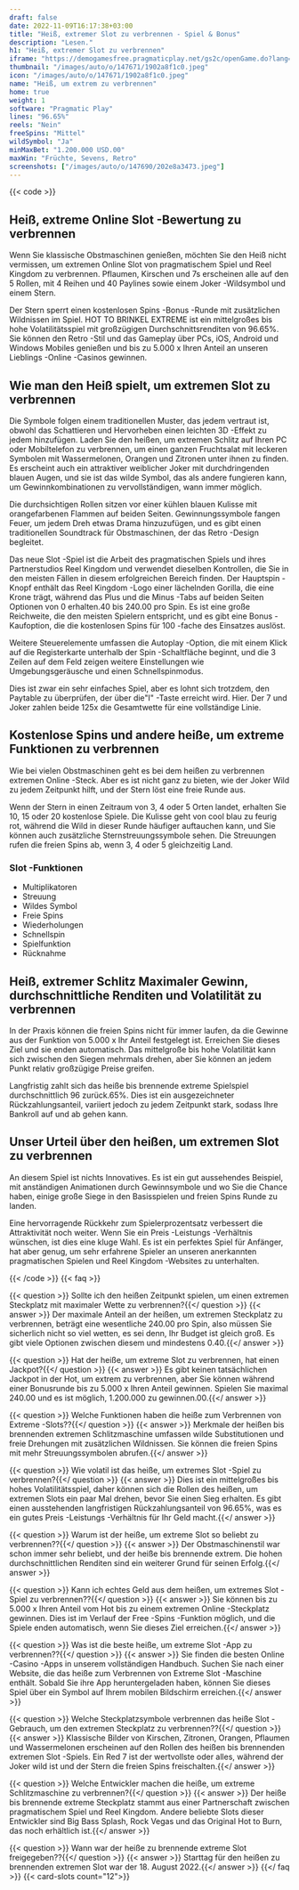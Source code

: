```yaml
---
draft: false
date: 2022-11-09T16:17:38+03:00
title: "Heiß, extremer Slot zu verbrennen - Spiel & Bonus"
description: "Lesen."
h1: "Heiß, extremer Slot zu verbrennen"
iframe: "https://demogamesfree.pragmaticplay.net/gs2c/openGame.do?lang=en&cur=USD&websiteUrl=https%3A%2F%2Fclienthub.pragmaticplay.com%2F&gcpif=2273&gameSymbol=vs40hotburnx&jurisdiction=99&lobbyUrl=https://clienthub.pragmaticplay.com/slots/game-library/"
thumbnail: "/images/auto/o/147671/1902a8f1c0.jpeg"
icon: "/images/auto/o/147671/1902a8f1c0.jpeg"
name: "Heiß, um extrem zu verbrennen"
home: true
weight: 1
software: "Pragmatic Play"
lines: "96.65%"
reels: "Nein"
freeSpins: "Mittel"
wildSymbol: "Ja"
minMaxBet: "1.200.000 USD.00"
maxWin: "Früchte, Sevens, Retro"
screenshots: ["/images/auto/o/147690/202e8a3473.jpeg"]
---
```


{{< code >}}<h2>Heiß, extreme Online Slot -Bewertung zu verbrennen</h2><p>Wenn Sie klassische Obstmaschinen genießen, möchten Sie den Heiß nicht vermissen, um extremen Online Slot von pragmatischem Spiel und Reel Kingdom zu verbrennen. Pflaumen, Kirschen und 7s erscheinen alle auf den 5 Rollen, mit 4 Reihen und 40 Paylines sowie einem Joker -Wildsymbol und einem Stern.</p><p>Der Stern sperrt einen kostenlosen Spins -Bonus -Runde mit zusätzlichen Wildnissen im Spiel. HOT TO BRINKEL EXTREME ist ein mittelgroßes bis hohe Volatilitätsspiel mit großzügigen Durchschnittsrenditen von 96.65%. Sie können den Retro -Stil und das Gameplay über PCs, iOS, Android und Windows Mobiles genießen und bis zu 5.000 x Ihren Anteil an unseren Lieblings -Online -Casinos gewinnen.</p><h2>Wie man den Heiß spielt, um extremen Slot zu verbrennen</h2><p>Die Symbole folgen einem traditionellen Muster, das jedem vertraut ist, obwohl das Schattieren und Hervorheben einen leichten 3D -Effekt zu jedem hinzufügen. Laden Sie den heißen, um extremen Schlitz auf Ihren PC oder Mobiltelefon zu verbrennen, um einen ganzen Fruchtsalat mit leckeren Symbolen mit Wassermelonen, Orangen und Zitronen unter ihnen zu finden. Es erscheint auch ein attraktiver weiblicher Joker mit durchdringenden blauen Augen, und sie ist das wilde Symbol, das als andere fungieren kann, um Gewinnkombinationen zu vervollständigen, wann immer möglich.</p><p>Die durchsichtigen Rollen sitzen vor einer kühlen blauen Kulisse mit orangefarbenen Flammen auf beiden Seiten. Gewinnungssymbole fangen Feuer, um jedem Dreh etwas Drama hinzuzufügen, und es gibt einen traditionellen Soundtrack für Obstmaschinen, der das Retro -Design begleitet.</p><p>Das neue Slot -Spiel ist die Arbeit des pragmatischen Spiels und ihres Partnerstudios Reel Kingdom und verwendet dieselben Kontrollen, die Sie in den meisten Fällen in diesem erfolgreichen Bereich finden. Der Hauptspin -Knopf enthält das Reel Kingdom -Logo einer lächelnden Gorilla, die eine Krone trägt, während das Plus und die Minus -Tabs auf beiden Seiten Optionen von 0 erhalten.40 bis 240.00 pro Spin. Es ist eine große Reichweite, die den meisten Spielern entspricht, und es gibt eine Bonus -Kaufoption, die die kostenlosen Spins für 100 -fache des Einsatzes auslöst.</p><p>Weitere Steuerelemente umfassen die Autoplay -Option, die mit einem Klick auf die Registerkarte unterhalb der Spin -Schaltfläche beginnt, und die 3 Zeilen auf dem Feld zeigen weitere Einstellungen wie Umgebungsgeräusche und einen Schnellspinmodus. </p><p>Dies ist zwar ein sehr einfaches Spiel, aber es lohnt sich trotzdem, den Paytable zu überprüfen, der über die"I" -Taste erreicht wird. Hier. Der 7 und Joker zahlen beide 125x die Gesamtwette für eine vollständige Linie.</p><h2>Kostenlose Spins und andere heiße, um extreme Funktionen zu verbrennen</h2><p>Wie bei vielen Obstmaschinen geht es bei dem heißen zu verbrennen extremen Online -Steck. Aber es ist nicht ganz zu bieten, wie der Joker Wild zu jedem Zeitpunkt hilft, und der Stern löst eine freie Runde aus.</p><p>Wenn der Stern in einen Zeitraum von 3, 4 oder 5 Orten landet, erhalten Sie 10, 15 oder 20 kostenlose Spiele. Die Kulisse geht von cool blau zu feurig rot, während die Wild in dieser Runde häufiger auftauchen kann, und Sie können auch zusätzliche Sternstreuungssymbole sehen. Die Streuungen rufen die freien Spins ab, wenn 3, 4 oder 5 gleichzeitig Land.</p><h3>
Slot -Funktionen</h3><ul>
<li></span>
Multiplikatoren</li>
<li></span>
Streuung</li>
<li></span>
Wildes Symbol</li>
<li></span>
Freie Spins</li>
<li></span>
Wiederholungen</li>
<li></span>
Schnellspin</li>
<li></span>
Spielfunktion</li>
<li></span>
Rücknahme</li></ul><h2>Heiß, extremer Schlitz Maximaler Gewinn, durchschnittliche Renditen und Volatilität zu verbrennen</h2><p>In der Praxis können die freien Spins nicht für immer laufen, da die Gewinne aus der Funktion von 5.000 x Ihr Anteil festgelegt ist. Erreichen Sie dieses Ziel und sie enden automatisch. Das mittelgroße bis hohe Volatilität kann sich zwischen den Siegen mehrmals drehen, aber Sie können an jedem Punkt relativ großzügige Preise greifen.</p><p>Langfristig zahlt sich das heiße bis brennende extreme Spielspiel durchschnittlich 96 zurück.65%. Dies ist ein ausgezeichneter Rückzahlungsanteil, variiert jedoch zu jedem Zeitpunkt stark, sodass Ihre Bankroll auf und ab gehen kann. </p><h2>Unser Urteil über den heißen, um extremen Slot zu verbrennen</h2><p>An diesem Spiel ist nichts Innovatives. Es ist ein gut aussehendes Beispiel, mit anständigen Animationen durch Gewinnsymbole und wo Sie die Chance haben, einige große Siege in den Basisspielen und freien Spins Runde zu landen.</p><p>Eine hervorragende Rückkehr zum Spielerprozentsatz verbessert die Attraktivität noch weiter. Wenn Sie ein Preis -Leistungs -Verhältnis wünschen, ist dies eine kluge Wahl. Es ist ein perfektes Spiel für Anfänger, hat aber genug, um sehr erfahrene Spieler an unseren anerkannten pragmatischen Spielen und Reel Kingdom -Websites zu unterhalten.</p>
{{< /code >}}
{{< faq >}}

{{< question >}} Sollte ich den heißen Zeitpunkt spielen, um einen extremen Steckplatz mit maximaler Wette zu verbrennen?{{</ question >}}
{{< answer >}} Der maximale Anteil an der heißen, um extremen Steckplatz zu verbrennen, beträgt eine wesentliche 240.00 pro Spin, also müssen Sie sicherlich nicht so viel wetten, es sei denn, Ihr Budget ist gleich groß. Es gibt viele Optionen zwischen diesem und mindestens 0.40.{{</ answer >}}

{{< question >}} Hat der heiße, um extreme Slot zu verbrennen, hat einen Jackpot?{{</ question >}}
{{< answer >}} Es gibt keinen tatsächlichen Jackpot in der Hot, um extrem zu verbrennen, aber Sie können während einer Bonusrunde bis zu 5.000 x Ihren Anteil gewinnen. Spielen Sie maximal 240.00 und es ist möglich, 1.200.000 zu gewinnen.00.{{</ answer >}}

{{< question >}} Welche Funktionen haben die heiße zum Verbrennen von Extreme -Slots??{{</ question >}}
{{< answer >}} Merkmale der heißen bis brennenden extremen Schlitzmaschine umfassen wilde Substitutionen und freie Drehungen mit zusätzlichen Wildnissen. Sie können die freien Spins mit mehr Streuungssymbolen abrufen.{{</ answer >}}

{{< question >}} Wie volatil ist das heiße, um extremes Slot -Spiel zu verbrennen?{{</ question >}}
{{< answer >}} Dies ist ein mittelgroßes bis hohes Volatilitätsspiel, daher können sich die Rollen des heißen, um extremen Slots ein paar Mal drehen, bevor Sie einen Sieg erhalten. Es gibt einen ausstehenden langfristigen Rückzahlungsanteil von 96.65%, was es ein gutes Preis -Leistungs -Verhältnis für Ihr Geld macht.{{</ answer >}}

{{< question >}} Warum ist der heiße, um extreme Slot so beliebt zu verbrennen??{{</ question >}}
{{< answer >}} Der Obstmaschinenstil war schon immer sehr beliebt, und der heiße bis brennende extrem. Die hohen durchschnittlichen Renditen sind ein weiterer Grund für seinen Erfolg.{{</ answer >}}

{{< question >}} Kann ich echtes Geld aus dem heißen, um extremes Slot -Spiel zu verbrennen??{{</ question >}}
{{< answer >}} Sie können bis zu 5.000 x Ihren Anteil vom Hot bis zu einem extremen Online -Steckplatz gewinnen. Dies ist im Verlauf der Free -Spins -Funktion möglich, und die Spiele enden automatisch, wenn Sie dieses Ziel erreichen.{{</ answer >}}

{{< question >}} Was ist die beste heiße, um extreme Slot -App zu verbrennen??{{</ question >}}
{{< answer >}} Sie finden die besten Online -Casino -Apps in unserem vollständigen Handbuch. Suchen Sie nach einer Website, die das heiße zum Verbrennen von Extreme Slot -Maschine enthält. Sobald Sie ihre App heruntergeladen haben, können Sie dieses Spiel über ein Symbol auf Ihrem mobilen Bildschirm erreichen.{{</ answer >}}

{{< question >}} Welche Steckplatzsymbole verbrennen das heiße Slot -Gebrauch, um den extremen Steckplatz zu verbrennen??{{</ question >}}
{{< answer >}} Klassische Bilder von Kirschen, Zitronen, Orangen, Pflaumen und Wassermelonen erscheinen auf den Rollen des heißen bis brennenden extremen Slot -Spiels. Ein Red 7 ist der wertvollste oder alles, während der Joker wild ist und der Stern die freien Spins freischalten.{{</ answer >}}

{{< question >}} Welche Entwickler machen die heiße, um extreme Schlitzmaschine zu verbrennen?{{</ question >}}
{{< answer >}} Der heiße bis brennende extreme Steckplatz stammt aus einer Partnerschaft zwischen pragmatischem Spiel und Reel Kingdom. Andere beliebte Slots dieser Entwickler sind Big Bass Splash, Rock Vegas und das Original Hot to Burn, das noch erhältlich ist.{{</ answer >}}

{{< question >}} Wann war der heiße zu brennende extreme Slot freigegeben??{{</ question >}}
{{< answer >}} Starttag für den heißen zu brennenden extremen Slot war der 18. August 2022.{{</ answer >}}
{{</ faq >}}
{{< card-slots count="12">}}